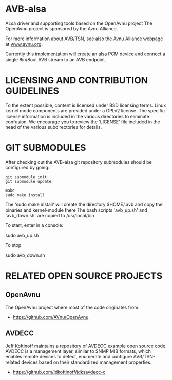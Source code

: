 AVB-alsa
========

ALsa driver and supporting tools based on the OpenAvnu project
The OpenAvnu project is sponsored by the Avnu Alliance.

For more information about AVB/TSN, see also the Avnu Alliance webpage at
www.avnu.org.

Currently this implementation will create an alsa PCM device and connect a single 8in/8out AVB stream to an AVB endpoint.


LICENSING AND CONTRIBUTION GUIDELINES
======================================
To the extent possible, content is licensed under BSD licensing terms. Linux 
kernel mode components are provided under a GPLv2 license. The specific license 
information is included in the various directories to eliminate confusion. We 
encourage you to review the ‘LICENSE’ file included in the head of the 
various subdirectories for details.


GIT SUBMODULES
==============

After checking out the AVB-alsa git repository submodules should be
configured by going::

    git submodule init
    git submodule update

    make
    sudo make install

The 'sudo make install' will create the directory $HOME/.avb and copy the binaries and kernel-module there
The bash scripts 'avb_up.sh' and 'avb_down.sh' are copied to /usr/local/bin

To start, enter in a console:

sudo avb_up.sh <ethernet interface name> <samplerate>

To stop

sudo avb_down.sh <ethernet interface name>

RELATED OPEN SOURCE PROJECTS
============================

OpenAvnu
--------

The OpenAvnu project where most of the code originates from.

+ https://github.com/AVnu/OpenAvnu

AVDECC
------
Jeff Koftinoff maintains a repository of AVDECC example open 
source code. AVDECC is a management layer, similar to SNMP MIB formats, 
which enables remote devices to detect, enumerate and configure AVB/TSN-related
devices based on their standardized management properties.

+ https://github.com/jdkoftinoff/jdksavdecc-c

